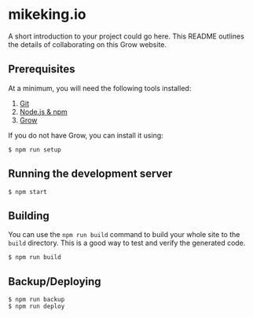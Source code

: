 # mikeking.io

A short introduction to your project could go here. This README outlines the details of collaborating on this Grow website.

## Prerequisites

At a minimum, you will need the following tools installed:

1. [Git](http://git-scm.com/)
2. [Node.js & npm](https://nodejs.org/en/)
2. [Grow](https://grow.io)

If you do not have Grow, you can install it using:

```
$ npm run setup
```

## Running the development server

```
$ npm start
```

## Building

You can use the `npm run build` command to build your whole site to the `build` directory. This is a good way to test and verify the generated code.

```
$ npm run build
```

## Backup/Deploying

```
$ npm run backup
$ npm run deploy
```
